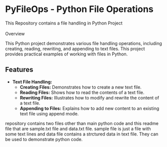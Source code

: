 # PyFileOps - Python File Operations
This Repository contains a file handling in Python Project
<br><br>
Overview

This Python project demonstrates various file handling operations, including creating, reading, rewriting, and appending to text files. This project provides practical examples of working with files in Python.

## Features

- **Text File Handling:**
  - **Creating Files:** Demonstrates how to create a new text file.
  - **Reading Files:** Shows how to read the contents of a text file.
  - **Rewriting Files:** Illustrates how to modify and rewrite the content of a text file.
  - **Appending to Files:** Explains how to add new content to an existing text file using append mode.

repository contains two files other than main python code and this readme file that are sample.txt file and data.txt file. sample file is just a file with some text lines and data file contains a strctured data in text file. They can be used to demonstrate python code.
